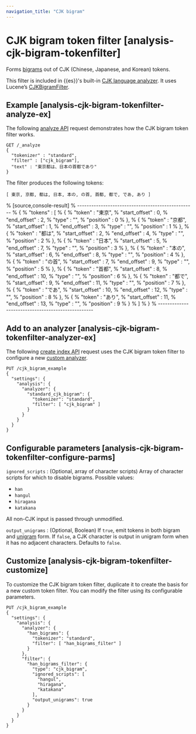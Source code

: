 ```yaml
---
navigation_title: "CJK bigram"
---
```


# CJK bigram token filter [analysis-cjk-bigram-tokenfilter]


Forms [bigrams](https://en.wikipedia.org/wiki/Bigram) out of CJK (Chinese, Japanese, and Korean) tokens.

This filter is included in {{es}}'s built-in [CJK language analyzer](analysis-lang-analyzer.md#cjk-analyzer). It uses Lucene’s [CJKBigramFilter](https://lucene.apache.org/core/10_1_0/analysis/common/org/apache/lucene/analysis/cjk/CJKBigramFilter.md).

## Example [analysis-cjk-bigram-tokenfilter-analyze-ex]

The following [analyze API](indices-analyze.md) request demonstrates how the CJK bigram token filter works.

```console
GET /_analyze
{
  "tokenizer" : "standard",
  "filter" : ["cjk_bigram"],
  "text" : "東京都は、日本の首都であり"
}
```

The filter produces the following tokens:

```text
[ 東京, 京都, 都は, 日本, 本の, の首, 首都, 都で, であ, あり ]
```

% [source,console-result]
% --------------------------------------------------
% {
%   "tokens" : [
%     {
%       "token" : "東京",
%       "start_offset" : 0,
%       "end_offset" : 2,
%       "type" : "<DOUBLE>",
%       "position" : 0
%     },
%     {
%       "token" : "京都",
%       "start_offset" : 1,
%       "end_offset" : 3,
%       "type" : "<DOUBLE>",
%       "position" : 1
%     },
%     {
%       "token" : "都は",
%       "start_offset" : 2,
%       "end_offset" : 4,
%       "type" : "<DOUBLE>",
%       "position" : 2
%     },
%     {
%       "token" : "日本",
%       "start_offset" : 5,
%       "end_offset" : 7,
%       "type" : "<DOUBLE>",
%       "position" : 3
%     },
%     {
%       "token" : "本の",
%       "start_offset" : 6,
%       "end_offset" : 8,
%       "type" : "<DOUBLE>",
%       "position" : 4
%     },
%     {
%       "token" : "の首",
%       "start_offset" : 7,
%       "end_offset" : 9,
%       "type" : "<DOUBLE>",
%       "position" : 5
%     },
%     {
%       "token" : "首都",
%       "start_offset" : 8,
%       "end_offset" : 10,
%       "type" : "<DOUBLE>",
%       "position" : 6
%     },
%     {
%       "token" : "都で",
%       "start_offset" : 9,
%       "end_offset" : 11,
%       "type" : "<DOUBLE>",
%       "position" : 7
%     },
%     {
%       "token" : "であ",
%       "start_offset" : 10,
%       "end_offset" : 12,
%       "type" : "<DOUBLE>",
%       "position" : 8
%     },
%     {
%       "token" : "あり",
%       "start_offset" : 11,
%       "end_offset" : 13,
%       "type" : "<DOUBLE>",
%       "position" : 9
%     }
%   ]
% }
% --------------------------------------------------


## Add to an analyzer [analysis-cjk-bigram-tokenfilter-analyzer-ex]

The following [create index API](indices-create-index.md) request uses the CJK bigram token filter to configure a new [custom analyzer](analysis-custom-analyzer.md).

```console
PUT /cjk_bigram_example
{
  "settings": {
    "analysis": {
      "analyzer": {
        "standard_cjk_bigram": {
          "tokenizer": "standard",
          "filter": [ "cjk_bigram" ]
        }
      }
    }
  }
}
```


## Configurable parameters [analysis-cjk-bigram-tokenfilter-configure-parms]

`ignored_scripts`
:   (Optional, array of character scripts) Array of character scripts for which to disable bigrams. Possible values:

* `han`
* `hangul`
* `hiragana`
* `katakana`

All non-CJK input is passed through unmodified.


`output_unigrams`
:   (Optional, Boolean) If `true`, emit tokens in both bigram and [unigram](https://en.wikipedia.org/wiki/N-gram) form. If `false`, a CJK character is output in unigram form when it has no adjacent characters. Defaults to `false`.


## Customize [analysis-cjk-bigram-tokenfilter-customize]

To customize the CJK bigram token filter, duplicate it to create the basis for a new custom token filter. You can modify the filter using its configurable parameters.

```console
PUT /cjk_bigram_example
{
  "settings": {
    "analysis": {
      "analyzer": {
        "han_bigrams": {
          "tokenizer": "standard",
          "filter": [ "han_bigrams_filter" ]
        }
      },
      "filter": {
        "han_bigrams_filter": {
          "type": "cjk_bigram",
          "ignored_scripts": [
            "hangul",
            "hiragana",
            "katakana"
          ],
          "output_unigrams": true
        }
      }
    }
  }
}
```


